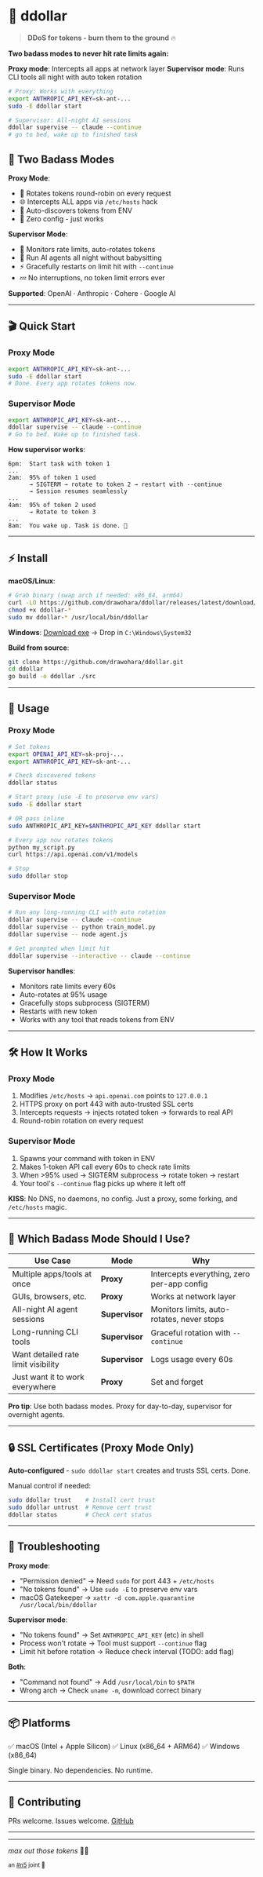 # 💸 ddollar

> **DDoS for tokens - burn them to the ground** 🔥

**Two badass modes to never hit rate limits again:**

**Proxy mode**: Intercepts all apps at network layer
**Supervisor mode**: Runs CLI tools all night with auto token rotation

```bash
# Proxy: Works with everything
export ANTHROPIC_API_KEY=sk-ant-...
sudo -E ddollar start

# Supervisor: All-night AI sessions
ddollar supervise -- claude --continue
# go to bed, wake up to finished task
```

## 🎯 Two Badass Modes

**Proxy Mode**:
- 🔀 Rotates tokens round-robin on every request
- 🌐 Intercepts ALL apps via `/etc/hosts` hack
- 🤖 Auto-discovers tokens from ENV
- 🚀 Zero config - just works

**Supervisor Mode**:
- 🔁 Monitors rate limits, auto-rotates tokens
- 🌙 Run AI agents all night without babysitting
- ⚡ Gracefully restarts on limit hit with `--continue`
- 💤 No interruptions, no token limit errors ever

**Supported**: OpenAI · Anthropic · Cohere · Google AI

---

## 🎬 Quick Start

### Proxy Mode

```bash
export ANTHROPIC_API_KEY=sk-ant-...
sudo -E ddollar start
# Done. Every app rotates tokens now.
```

### Supervisor Mode

```bash
export ANTHROPIC_API_KEY=sk-ant-...
ddollar supervise -- claude --continue
# Go to bed. Wake up to finished task.
```

**How supervisor works**:
```
6pm:  Start task with token 1
...
2am:  95% of token 1 used
      → SIGTERM → rotate to token 2 → restart with --continue
      → Session resumes seamlessly
...
4am:  95% of token 2 used
      → Rotate to token 3
...
8am:  You wake up. Task is done. 🎉
```

---

## ⚡ Install

**macOS/Linux**:
```bash
# Grab binary (swap arch if needed: x86_64, arm64)
curl -LO https://github.com/drawohara/ddollar/releases/latest/download/ddollar-$(uname -s | tr '[:upper:]' '[:lower:]')-$(uname -m)
chmod +x ddollar-*
sudo mv ddollar-* /usr/local/bin/ddollar
```

**Windows**: [Download exe](https://github.com/drawohara/ddollar/releases) → Drop in `C:\Windows\System32`

**Build from source**:
```bash
git clone https://github.com/drawohara/ddollar.git
cd ddollar
go build -o ddollar ./src
```

---

## 🚀 Usage

### Proxy Mode

```bash
# Set tokens
export OPENAI_API_KEY=sk-proj-...
export ANTHROPIC_API_KEY=sk-ant-...

# Check discovered tokens
ddollar status

# Start proxy (use -E to preserve env vars)
sudo -E ddollar start

# OR pass inline
sudo ANTHROPIC_API_KEY=$ANTHROPIC_API_KEY ddollar start

# Every app now rotates tokens
python my_script.py
curl https://api.openai.com/v1/models

# Stop
sudo ddollar stop
```

### Supervisor Mode

```bash
# Run any long-running CLI with auto rotation
ddollar supervise -- claude --continue
ddollar supervise -- python train_model.py
ddollar supervise -- node agent.js

# Get prompted when limit hit
ddollar supervise --interactive -- claude --continue
```

**Supervisor handles**:
- Monitors rate limits every 60s
- Auto-rotates at 95% usage
- Gracefully stops subprocess (SIGTERM)
- Restarts with new token
- Works with any tool that reads tokens from ENV

---

## 🛠️ How It Works

### Proxy Mode

1. Modifies `/etc/hosts` → `api.openai.com` points to `127.0.0.1`
2. HTTPS proxy on port 443 with auto-trusted SSL certs
3. Intercepts requests → injects rotated token → forwards to real API
4. Round-robin rotation on every request

### Supervisor Mode

1. Spawns your command with token in ENV
2. Makes 1-token API call every 60s to check rate limits
3. When >95% used → SIGTERM subprocess → rotate token → restart
4. Your tool's `--continue` flag picks up where it left off

**KISS**: No DNS, no daemons, no config. Just a proxy, some forking, and `/etc/hosts` magic.

---

## 🤔 Which Badass Mode Should I Use?

| Use Case | Mode | Why |
|----------|------|-----|
| Multiple apps/tools at once | **Proxy** | Intercepts everything, zero per-app config |
| GUIs, browsers, etc. | **Proxy** | Works at network layer |
| All-night AI agent sessions | **Supervisor** | Monitors limits, auto-rotates, never stops |
| Long-running CLI tools | **Supervisor** | Graceful rotation with `--continue` |
| Want detailed rate limit visibility | **Supervisor** | Logs usage every 60s |
| Just want it to work everywhere | **Proxy** | Set and forget |

**Pro tip**: Use both badass modes. Proxy for day-to-day, supervisor for overnight agents.

---

## 🔒 SSL Certificates (Proxy Mode Only)

**Auto-configured** - `sudo ddollar start` creates and trusts SSL certs. Done.

Manual control if needed:
```bash
sudo ddollar trust    # Install cert trust
sudo ddollar untrust  # Remove cert trust
ddollar status        # Check cert status
```

---

## 🐛 Troubleshooting

**Proxy mode**:
- "Permission denied" → Need `sudo` for port 443 + `/etc/hosts`
- "No tokens found" → Use `sudo -E` to preserve env vars
- macOS Gatekeeper → `xattr -d com.apple.quarantine /usr/local/bin/ddollar`

**Supervisor mode**:
- "No tokens found" → Set `ANTHROPIC_API_KEY` (etc) in shell
- Process won't rotate → Tool must support `--continue` flag
- Limit hit before rotation → Reduce check interval (TODO: add flag)

**Both**:
- "Command not found" → Add `/usr/local/bin` to `$PATH`
- Wrong arch → Check `uname -m`, download correct binary

---

## 📦 Platforms

✅ macOS (Intel + Apple Silicon)
✅ Linux (x86_64 + ARM64)
✅ Windows (x86_64)

Single binary. No dependencies. No runtime.

---

## 🤝 Contributing

PRs welcome. Issues welcome. [GitHub](https://github.com/drawohara/ddollar)

---

---

*max out those tokens* 💸🔥

<sub>an [#n5](https://www.nickel5.com/) joint 🚬</sub>
